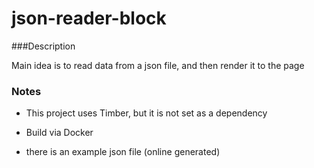 # json-reader-block
 
 ###Description
 
 Main idea is to read data from a json file, and then render it to the page

### Notes
- This project uses Timber, but it is not set as a dependency 

- Build via Docker
- there is an example json file (online generated)